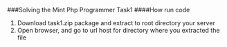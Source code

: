 ###Solving the Mint Php Programmer Task1
####How run code
1. Download task1.zip package and extract to root directory your server
2. Open browser, and go to url host for directory where you extracted the file
